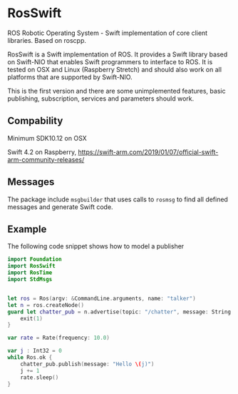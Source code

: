 # RosSwift
ROS Robotic Operating System - Swift implementation of core client libraries. Based on roscpp.

RosSwift is a Swift implementation of ROS. It provides a Swift library based on Swift-NIO that enables Swift programmers to interface to ROS. It is tested on OSX and Linux (Raspberry Stretch) and should also work on all platforms that are supported by Swift-NIO.

This is the first version and there are some unimplemented features, basic publishing, subscription, services and parameters should work.

## Compability

Minimum SDK10.12 on OSX

Swift 4.2 on Raspberry, https://swift-arm.com/2019/01/07/official-swift-arm-community-releases/

## Messages

The package include ``msgbuilder`` that uses calls to ``rosmsg`` to find all defined messages and generate Swift code.

## Example

The following code snippet shows how to model a publisher

```swift
import Foundation
import RosSwift
import RosTime
import StdMsgs


let ros = Ros(argv: &CommandLine.arguments, name: "talker")
let n = ros.createNode()
guard let chatter_pub = n.advertise(topic: "/chatter", message: String.self) else {
    exit(1)
}

var rate = Rate(frequency: 10.0)

var j : Int32 = 0
while Ros.ok {
    chatter_pub.publish(message: "Hello \(j)")
    j += 1
    rate.sleep()
}
